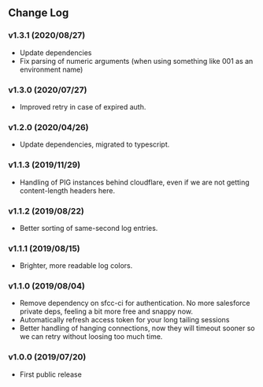 ## Change Log

### v1.3.1 (2020/08/27)

- Update dependencies
- Fix parsing of numeric arguments (when using something like 001 as an environment name)

### v1.3.0 (2020/07/27)

- Improved retry in case of expired auth.

### v1.2.0 (2020/04/26)

- Update dependencies, migrated to typescript.

### v1.1.3 (2019/11/29)

- Handling of PIG instances behind cloudflare, even if we are not getting content-length headers here.

### v1.1.2 (2019/08/22)

- Better sorting of same-second log entries.

### v1.1.1 (2019/08/15)

- Brighter, more readable log colors.

### v1.1.0 (2019/08/04)

- Remove dependency on sfcc-ci for authentication. No more salesforce private deps, feeling a bit more free and snappy now.
- Automatically refresh access token for your long tailing sessions
- Better handling of hanging connections, now they will timeout sooner so we can retry without loosing too much time.

### v1.0.0 (2019/07/20)

- First public release
